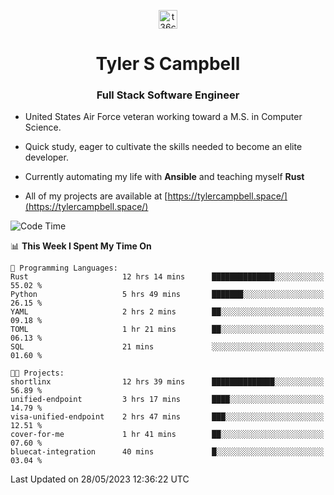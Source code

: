 <p align="center">
<a href="https://www.linkedin.com/in/t36campbell" target="blank"><img align="center" src="https://ik.imagekit.io/t36campbell/Portfolio/linkedin.png.original_m8bbGgPh6.png" alt="t36campbell" height="30" width="30" /></a>
</p>
<h1 align="center">Tyler S Campbell</h1>
<h3 align="center">Full Stack Software Engineer</h3>

* United States Air Force veteran working toward a M.S. in Computer Science.

* Quick study, eager to cultivate the skills needed to become an elite developer.

* Currently automating my life with **Ansible** and teaching myself **Rust**

* All of my projects are available at [https://tylercampbell.space/](https://tylercampbell.space/)

<!--START_SECTION:waka-->
![Code Time](http://img.shields.io/badge/Code%20Time-2%2C531%20hrs%2010%20mins-blue)

📊 **This Week I Spent My Time On** 

```text
💬 Programming Languages: 
Rust                     12 hrs 14 mins      ██████████████░░░░░░░░░░░   55.02 % 
Python                   5 hrs 49 mins       ███████░░░░░░░░░░░░░░░░░░   26.15 % 
YAML                     2 hrs 2 mins        ██░░░░░░░░░░░░░░░░░░░░░░░   09.18 % 
TOML                     1 hr 21 mins        ██░░░░░░░░░░░░░░░░░░░░░░░   06.13 % 
SQL                      21 mins             ░░░░░░░░░░░░░░░░░░░░░░░░░   01.60 % 

🐱‍💻 Projects: 
shortlinx                12 hrs 39 mins      ██████████████░░░░░░░░░░░   56.89 % 
unified-endpoint         3 hrs 17 mins       ████░░░░░░░░░░░░░░░░░░░░░   14.79 % 
visa-unified-endpoint    2 hrs 47 mins       ███░░░░░░░░░░░░░░░░░░░░░░   12.51 % 
cover-for-me             1 hr 41 mins        ██░░░░░░░░░░░░░░░░░░░░░░░   07.60 % 
bluecat-integration      40 mins             █░░░░░░░░░░░░░░░░░░░░░░░░   03.04 % 
```


 Last Updated on 28/05/2023 12:36:22 UTC
<!--END_SECTION:waka-->
